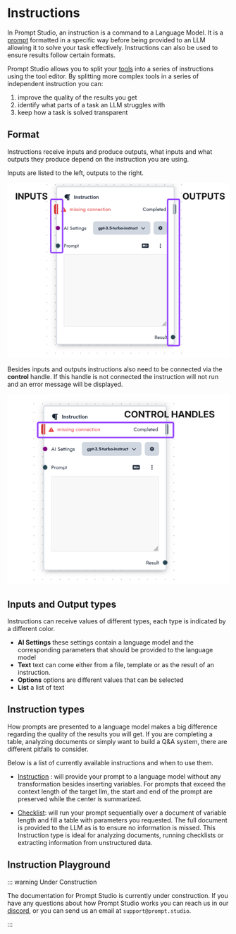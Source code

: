 # Instructions

In Prompt Studio, an instruction is a command to a Language Model. It is a [prompt](/concepts/prompts) formatted in a specific way before being provided to an LLM allowing it to solve your task effectively. Instructions can also be used to ensure results follow certain formats.

Prompt Studio allows you to split your [tools](/concepts/tools) into a series of instructions using the tool editor. By splitting more complex tools in a series of independent instruction you can:

1. improve the quality of the results you get
2. identify what parts of a task an LLM struggles with
3. keep how a task is solved transparent

## Format

Instructions receive inputs and produce outputs, what inputs and what outputs they produce depend on the instruction you are using.

Inputs are listed to the left, outputs to the right.

![Instruction inputs and outputs](./images/inputs_outputs.png)

Besides inputs and outputs instructions also need to be connected via the **control** handle. If this handle is not connected the instruction will not run and an error message will be displayed.

![control handle](./images/controls.png)

## Inputs and Output types

Instructions can receive values of different types, each type is indicated by a different color.

- **AI Settings** these settings contain a language model and the corresponding parameters that should be provided to the language model
- **Text** text can come either from a file, template or as the result of an instruction.
- **Options** options are different values that can be selected
- **List** a list of text

## Instruction types

How prompts are presented to a language model makes a big difference regarding the quality of the results you will get. If you are completing a table, analyzing documents or simply want to build a Q&A system, there are different pitfalls to consider.

Below is a list of currently available instructions and when to use them.

- [Instruction](/nodes/instruction) : will provide your prompt to a language model without any transformation besides inserting variables. For prompts that exceed the context length of the target llm, the start and end of the prompt are preserved while the center is summarized.

- [Checklist](/nodes/table): will run your prompt sequentially over a document of variable length and fill a table with parameters you requested. The full document is provided to the LLM as is to ensure no information is missed. This Instruction type is ideal for analyzing documents, running checklists or extracting information from unstructured data.

## Instruction Playground

::: warning Under Construction

The documentation for Prompt Studio is currently under construction. If you have any questions about how Prompt Studio
works you can reach us in our [discord](https://discord.gg/3RxwUEk8fW), or you can send us an email at `support@prompt.studio`.

:::

